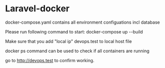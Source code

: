 # Laravel-docker

docker-compose.yaml contains all environment configuations incl database

Please run following command to start:
docker-compose up --build

Make sure that you add "local ip" devops.test to local host file

docker ps command can be used to check if all containers are running

go to http://devops.test to confirm working.
